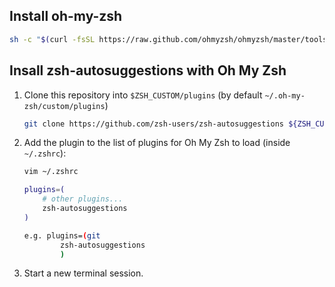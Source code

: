 ## Install oh-my-zsh
```sh
sh -c "$(curl -fsSL https://raw.github.com/ohmyzsh/ohmyzsh/master/tools/install.sh)"
```

## Insall zsh-autosuggestions with Oh My Zsh

1. Clone this repository into `$ZSH_CUSTOM/plugins` (by default `~/.oh-my-zsh/custom/plugins`)

    ```sh
    git clone https://github.com/zsh-users/zsh-autosuggestions ${ZSH_CUSTOM:-~/.oh-my-zsh/custom}/plugins/zsh-autosuggestions
    ```

2. Add the plugin to the list of plugins for Oh My Zsh to load (inside `~/.zshrc`):

    ```sh
    vim ~/.zshrc
    ```

    ```sh
    plugins=( 
        # other plugins...
        zsh-autosuggestions
    )
    
    e.g. plugins=(git
            zsh-autosuggestions
            )
    ```

3. Start a new terminal session.


